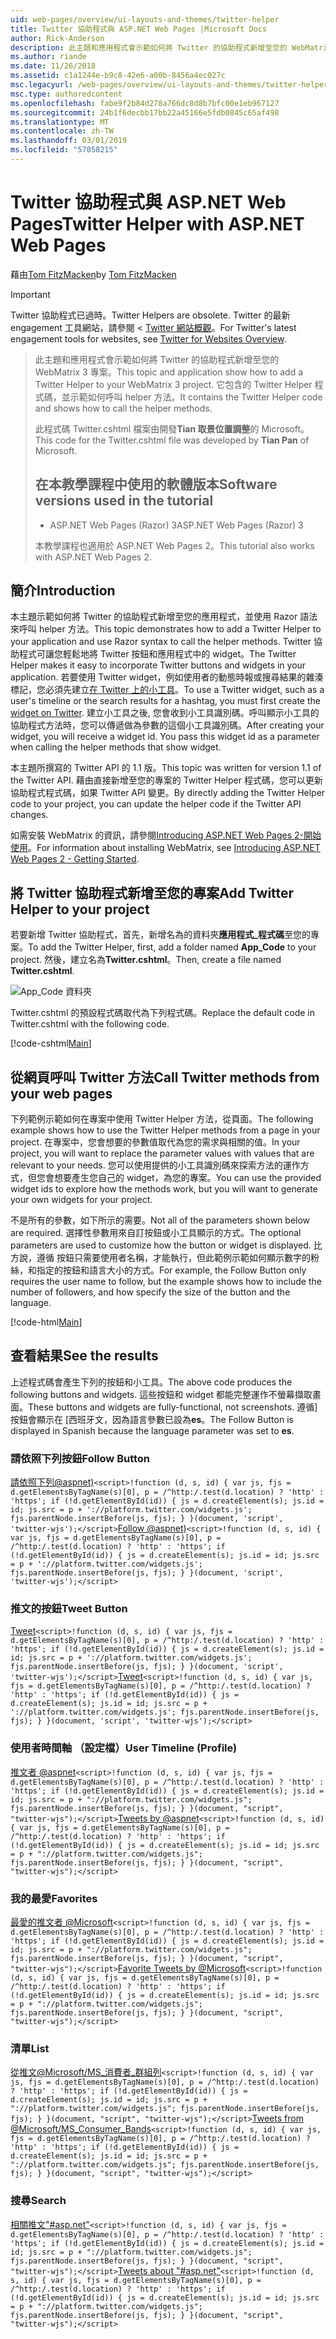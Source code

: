 ```yaml
---
uid: web-pages/overview/ui-layouts-and-themes/twitter-helper
title: Twitter 協助程式與 ASP.NET Web Pages |Microsoft Docs
author: Rick-Anderson
description: 此主題和應用程式會示範如何將 Twitter 的協助程式新增至您的 WebMatrix 3 專案。 它包含的 Twitter Helper 程式碼，並示範如何呼叫協助程式...
ms.author: riande
ms.date: 11/26/2018
ms.assetid: c1a1244e-b9c8-42e6-a00b-8456a4ec027c
msc.legacyurl: /web-pages/overview/ui-layouts-and-themes/twitter-helper
msc.type: authoredcontent
ms.openlocfilehash: fabe9f2b84d278a766dc8d8b7bfc00e1eb967127
ms.sourcegitcommit: 24b1f6decbb17bb22a45166e5fdb0845c65af498
ms.translationtype: MT
ms.contentlocale: zh-TW
ms.lasthandoff: 03/01/2019
ms.locfileid: "57058215"
---
```

<a name="twitter-helper-with-aspnet-web-pages"></a><span data-ttu-id="03ff0-104">Twitter 協助程式與 ASP.NET Web Pages</span><span class="sxs-lookup"><span data-stu-id="03ff0-104">Twitter Helper with ASP.NET Web Pages</span></span>
====================
<span data-ttu-id="03ff0-105">藉由[Tom FitzMacken](https://github.com/tfitzmac)</span><span class="sxs-lookup"><span data-stu-id="03ff0-105">by [Tom FitzMacken](https://github.com/tfitzmac)</span></span>

> [!IMPORTANT]
> <span data-ttu-id="03ff0-106">Twitter 協助程式已過時。</span><span class="sxs-lookup"><span data-stu-id="03ff0-106">Twitter Helpers are obsolete.</span></span> <span data-ttu-id="03ff0-107">Twitter 的最新 engagement 工具網站，請參閱 < [Twitter 網站概觀](https://developer.twitter.com/en/docs/twitter-for-websites/overview)。</span><span class="sxs-lookup"><span data-stu-id="03ff0-107">For Twitter's latest engagement tools for websites, see [Twitter for Websites Overview](https://developer.twitter.com/en/docs/twitter-for-websites/overview).</span></span>

> <span data-ttu-id="03ff0-108">此主題和應用程式會示範如何將 Twitter 的協助程式新增至您的 WebMatrix 3 專案。</span><span class="sxs-lookup"><span data-stu-id="03ff0-108">This topic and application show how to add a Twitter Helper to your WebMatrix 3 project.</span></span> <span data-ttu-id="03ff0-109">它包含的 Twitter Helper 程式碼，並示範如何呼叫 helper 方法。</span><span class="sxs-lookup"><span data-stu-id="03ff0-109">It contains the Twitter Helper code and shows how to call the helper methods.</span></span>
> 
> <span data-ttu-id="03ff0-110">此程式碼 Twitter.cshtml 檔案由開發**Tian 取景位置調整**的 Microsoft。</span><span class="sxs-lookup"><span data-stu-id="03ff0-110">This code for the Twitter.cshtml file was developed by **Tian Pan** of Microsoft.</span></span>
> 
> ## <a name="software-versions-used-in-the-tutorial"></a><span data-ttu-id="03ff0-111">在本教學課程中使用的軟體版本</span><span class="sxs-lookup"><span data-stu-id="03ff0-111">Software versions used in the tutorial</span></span>
> 
> 
> - <span data-ttu-id="03ff0-112">ASP.NET Web Pages (Razor) 3</span><span class="sxs-lookup"><span data-stu-id="03ff0-112">ASP.NET Web Pages (Razor) 3</span></span>
>   
> 
> <span data-ttu-id="03ff0-113">本教學課程也適用於 ASP.NET Web Pages 2。</span><span class="sxs-lookup"><span data-stu-id="03ff0-113">This tutorial also works with ASP.NET Web Pages 2.</span></span>


## <a name="introduction"></a><span data-ttu-id="03ff0-114">簡介</span><span class="sxs-lookup"><span data-stu-id="03ff0-114">Introduction</span></span>

<span data-ttu-id="03ff0-115">本主題示範如何將 Twitter 的協助程式新增至您的應用程式，並使用 Razor 語法來呼叫 helper 方法。</span><span class="sxs-lookup"><span data-stu-id="03ff0-115">This topic demonstrates how to add a Twitter Helper to your application and use Razor syntax to call the helper methods.</span></span> <span data-ttu-id="03ff0-116">Twitter 協助程式可讓您輕鬆地將 Twitter 按鈕和應用程式中的 widget。</span><span class="sxs-lookup"><span data-stu-id="03ff0-116">The Twitter Helper makes it easy to incorporate Twitter buttons and widgets in your application.</span></span> <span data-ttu-id="03ff0-117">若要使用 Twitter widget，例如使用者的動態時報或搜尋結果的雜湊標記，您必須先建立[在 Twitter 上的小工具](https://twitter.com/settings/widgets)。</span><span class="sxs-lookup"><span data-stu-id="03ff0-117">To use a Twitter widget, such as a user's timeline or the search results for a hashtag, you must first create the [widget on Twitter](https://twitter.com/settings/widgets).</span></span> <span data-ttu-id="03ff0-118">建立小工具之後, 您會收到小工具識別碼。呼叫顯示小工具的協助程式方法時，您可以傳遞做為參數的這個小工具識別碼。</span><span class="sxs-lookup"><span data-stu-id="03ff0-118">After creating your widget, you will receive a widget id. You pass this widget id as a parameter when calling the helper methods that show widget.</span></span>

<span data-ttu-id="03ff0-119">本主題所撰寫的 Twitter API 的 1.1 版。</span><span class="sxs-lookup"><span data-stu-id="03ff0-119">This topic was written for version 1.1 of the Twitter API.</span></span> <span data-ttu-id="03ff0-120">藉由直接新增至您的專案的 Twitter Helper 程式碼，您可以更新協助程式程式碼，如果 Twitter API 變更。</span><span class="sxs-lookup"><span data-stu-id="03ff0-120">By directly adding the Twitter Helper code to your project, you can update the helper code if the Twitter API changes.</span></span>

<span data-ttu-id="03ff0-121">如需安裝 WebMatrix 的資訊，請參閱[Introducing ASP.NET Web Pages 2-開始使用](../getting-started/introducing-aspnet-web-pages-2/getting-started.md)。</span><span class="sxs-lookup"><span data-stu-id="03ff0-121">For information about installing WebMatrix, see [Introducing ASP.NET Web Pages 2 - Getting Started](../getting-started/introducing-aspnet-web-pages-2/getting-started.md).</span></span>

## <a name="add-twitter-helper-to-your-project"></a><span data-ttu-id="03ff0-122">將 Twitter 協助程式新增至您的專案</span><span class="sxs-lookup"><span data-stu-id="03ff0-122">Add Twitter Helper to your project</span></span>

<span data-ttu-id="03ff0-123">若要新增 Twitter 協助程式，首先，新增名為的資料夾**應用程式\_程式碼**至您的專案。</span><span class="sxs-lookup"><span data-stu-id="03ff0-123">To add the Twitter Helper, first, add a folder named **App\_Code** to your project.</span></span> <span data-ttu-id="03ff0-124">然後，建立名為**Twitter.cshtml**。</span><span class="sxs-lookup"><span data-stu-id="03ff0-124">Then, create a file named **Twitter.cshtml**.</span></span>

![App_Code 資料夾](twitter-helper/_static/image1.png)

<span data-ttu-id="03ff0-126">Twitter.cshtml 的預設程式碼取代為下列程式碼。</span><span class="sxs-lookup"><span data-stu-id="03ff0-126">Replace the default code in Twitter.cshtml with the following code.</span></span>

[!code-cshtml[Main](twitter-helper/samples/sample1.cshtml)]

## <a name="call-twitter-methods-from-your-web-pages"></a><span data-ttu-id="03ff0-127">從網頁呼叫 Twitter 方法</span><span class="sxs-lookup"><span data-stu-id="03ff0-127">Call Twitter methods from your web pages</span></span>

<span data-ttu-id="03ff0-128">下列範例示範如何在專案中使用 Twitter Helper 方法，從頁面。</span><span class="sxs-lookup"><span data-stu-id="03ff0-128">The following example shows how to use the Twitter Helper methods from a page in your project.</span></span> <span data-ttu-id="03ff0-129">在專案中，您會想要的參數值取代為您的需求與相關的值。</span><span class="sxs-lookup"><span data-stu-id="03ff0-129">In your project, you will want to replace the parameter values with values that are relevant to your needs.</span></span> <span data-ttu-id="03ff0-130">您可以使用提供的小工具識別碼來探索方法的運作方式，但您會想要產生您自己的 widget，為您的專案。</span><span class="sxs-lookup"><span data-stu-id="03ff0-130">You can use the provided widget ids to explore how the methods work, but you will want to generate your own widgets for your project.</span></span>

<span data-ttu-id="03ff0-131">不是所有的參數，如下所示的需要。</span><span class="sxs-lookup"><span data-stu-id="03ff0-131">Not all of the parameters shown below are required.</span></span> <span data-ttu-id="03ff0-132">選擇性參數用來自訂按鈕或小工具顯示的方式。</span><span class="sxs-lookup"><span data-stu-id="03ff0-132">The optional parameters are used to customize how the button or widget is displayed.</span></span> <span data-ttu-id="03ff0-133">比方說，遵循 按鈕只需要使用者名稱，才能執行，但此範例示範如何顯示數字的粉絲，和指定的按鈕和語言大小的方式。</span><span class="sxs-lookup"><span data-stu-id="03ff0-133">For example, the Follow Button only requires the user name to follow, but the example shows how to include the number of followers, and how specify the size of the button and the language.</span></span>

[!code-html[Main](twitter-helper/samples/sample2.html)]

## <a name="see-the-results"></a><span data-ttu-id="03ff0-134">查看結果</span><span class="sxs-lookup"><span data-stu-id="03ff0-134">See the results</span></span>

<span data-ttu-id="03ff0-135">上述程式碼會產生下列的按鈕和小工具。</span><span class="sxs-lookup"><span data-stu-id="03ff0-135">The above code produces the following buttons and widgets.</span></span> <span data-ttu-id="03ff0-136">這些按鈕和 widget 都能完整運作不螢幕擷取畫面。</span><span class="sxs-lookup"><span data-stu-id="03ff0-136">These buttons and widgets are fully-functional, not screenshots.</span></span> <span data-ttu-id="03ff0-137">遵循] 按鈕會顯示在 [西班牙文，因為語言參數已設為**es**。</span><span class="sxs-lookup"><span data-stu-id="03ff0-137">The Follow Button is displayed in Spanish because the language parameter was set to **es**.</span></span>

### <a name="follow-button"></a><span data-ttu-id="03ff0-138">請依照下列按鈕</span><span class="sxs-lookup"><span data-stu-id="03ff0-138">Follow Button</span></span>

<span data-ttu-id="03ff0-139">[請依照下列@aspnet)](https://twitter.com/aspnet)`<script>!function (d, s, id) { var js, fjs = d.getElementsByTagName(s)[0], p = /^http:/.test(d.location) ? 'http' : 'https'; if (!d.getElementById(id)) { js = d.createElement(s); js.id = id; js.src = p + '://platform.twitter.com/widgets.js'; fjs.parentNode.insertBefore(js, fjs); } }(document, 'script', 'twitter-wjs');</script>`</span><span class="sxs-lookup"><span data-stu-id="03ff0-139">[Follow @aspnet)](https://twitter.com/aspnet)`<script>!function (d, s, id) { var js, fjs = d.getElementsByTagName(s)[0], p = /^http:/.test(d.location) ? 'http' : 'https'; if (!d.getElementById(id)) { js = d.createElement(s); js.id = id; js.src = p + '://platform.twitter.com/widgets.js'; fjs.parentNode.insertBefore(js, fjs); } }(document, 'script', 'twitter-wjs');</script>`</span></span>

### <a name="tweet-button"></a><span data-ttu-id="03ff0-140">推文的按鈕</span><span class="sxs-lookup"><span data-stu-id="03ff0-140">Tweet Button</span></span>

<span data-ttu-id="03ff0-141">[Tweet](https://twitter.com/share)`<script>!function (d, s, id) { var js, fjs = d.getElementsByTagName(s)[0], p = /^http:/.test(d.location) ? 'http' : 'https'; if (!d.getElementById(id)) { js = d.createElement(s); js.id = id; js.src = p + '://platform.twitter.com/widgets.js'; fjs.parentNode.insertBefore(js, fjs); } }(document, 'script', 'twitter-wjs');</script>`</span><span class="sxs-lookup"><span data-stu-id="03ff0-141">[Tweet](https://twitter.com/share)`<script>!function (d, s, id) { var js, fjs = d.getElementsByTagName(s)[0], p = /^http:/.test(d.location) ? 'http' : 'https'; if (!d.getElementById(id)) { js = d.createElement(s); js.id = id; js.src = p + '://platform.twitter.com/widgets.js'; fjs.parentNode.insertBefore(js, fjs); } }(document, 'script', 'twitter-wjs');</script>`</span></span>

### <a name="user-timeline-profile"></a><span data-ttu-id="03ff0-142">使用者時間軸 （設定檔）</span><span class="sxs-lookup"><span data-stu-id="03ff0-142">User Timeline (Profile)</span></span>

<span data-ttu-id="03ff0-143">[推文者 @aspnet](https://twitter.com/aspnet)`<script>!function (d, s, id) { var js, fjs = d.getElementsByTagName(s)[0], p = /^http:/.test(d.location) ? 'http' : 'https'; if (!d.getElementById(id)) { js = d.createElement(s); js.id = id; js.src = p + "://platform.twitter.com/widgets.js"; fjs.parentNode.insertBefore(js, fjs); } }(document, "script", "twitter-wjs");</script>`</span><span class="sxs-lookup"><span data-stu-id="03ff0-143">[Tweets by @aspnet](https://twitter.com/aspnet)`<script>!function (d, s, id) { var js, fjs = d.getElementsByTagName(s)[0], p = /^http:/.test(d.location) ? 'http' : 'https'; if (!d.getElementById(id)) { js = d.createElement(s); js.id = id; js.src = p + "://platform.twitter.com/widgets.js"; fjs.parentNode.insertBefore(js, fjs); } }(document, "script", "twitter-wjs");</script>`</span></span>

### <a name="favorites"></a><span data-ttu-id="03ff0-144">我的最愛</span><span class="sxs-lookup"><span data-stu-id="03ff0-144">Favorites</span></span>

<span data-ttu-id="03ff0-145">[最愛的推文者 @Microsoft](https://twitter.com/Microsoft/favorites)`<script>!function (d, s, id) { var js, fjs = d.getElementsByTagName(s)[0], p = /^http:/.test(d.location) ? 'http' : 'https'; if (!d.getElementById(id)) { js = d.createElement(s); js.id = id; js.src = p + "://platform.twitter.com/widgets.js"; fjs.parentNode.insertBefore(js, fjs); } }(document, "script", "twitter-wjs");</script>`</span><span class="sxs-lookup"><span data-stu-id="03ff0-145">[Favorite Tweets by @Microsoft](https://twitter.com/Microsoft/favorites)`<script>!function (d, s, id) { var js, fjs = d.getElementsByTagName(s)[0], p = /^http:/.test(d.location) ? 'http' : 'https'; if (!d.getElementById(id)) { js = d.createElement(s); js.id = id; js.src = p + "://platform.twitter.com/widgets.js"; fjs.parentNode.insertBefore(js, fjs); } }(document, "script", "twitter-wjs");</script>`</span></span>

### <a name="list"></a><span data-ttu-id="03ff0-146">清單</span><span class="sxs-lookup"><span data-stu-id="03ff0-146">List</span></span>

<span data-ttu-id="03ff0-147">[從推文@Microsoft/MS\_消費者\_群組列](https://twitter.com/microsoft/ms-consumer-brands/)`<script>!function (d, s, id) { var js, fjs = d.getElementsByTagName(s)[0], p = /^http:/.test(d.location) ? 'http' : 'https'; if (!d.getElementById(id)) { js = d.createElement(s); js.id = id; js.src = p + "://platform.twitter.com/widgets.js"; fjs.parentNode.insertBefore(js, fjs); } }(document, "script", "twitter-wjs");</script>`</span><span class="sxs-lookup"><span data-stu-id="03ff0-147">[Tweets from @Microsoft/MS\_Consumer\_Bands](https://twitter.com/microsoft/ms-consumer-brands/)`<script>!function (d, s, id) { var js, fjs = d.getElementsByTagName(s)[0], p = /^http:/.test(d.location) ? 'http' : 'https'; if (!d.getElementById(id)) { js = d.createElement(s); js.id = id; js.src = p + "://platform.twitter.com/widgets.js"; fjs.parentNode.insertBefore(js, fjs); } }(document, "script", "twitter-wjs");</script>`</span></span>

### <a name="search"></a><span data-ttu-id="03ff0-148">搜尋</span><span class="sxs-lookup"><span data-stu-id="03ff0-148">Search</span></span>

<span data-ttu-id="03ff0-149">[相關推文&quot;#asp.net&quot;](https://twitter.com/search?q=%23asp.net)`<script>!function (d, s, id) { var js, fjs = d.getElementsByTagName(s)[0], p = /^http:/.test(d.location) ? 'http' : 'https'; if (!d.getElementById(id)) { js = d.createElement(s); js.id = id; js.src = p + "://platform.twitter.com/widgets.js"; fjs.parentNode.insertBefore(js, fjs); } }(document, "script", "twitter-wjs");</script>`</span><span class="sxs-lookup"><span data-stu-id="03ff0-149">[Tweets about &quot;#asp.net&quot;](https://twitter.com/search?q=%23asp.net)`<script>!function (d, s, id) { var js, fjs = d.getElementsByTagName(s)[0], p = /^http:/.test(d.location) ? 'http' : 'https'; if (!d.getElementById(id)) { js = d.createElement(s); js.id = id; js.src = p + "://platform.twitter.com/widgets.js"; fjs.parentNode.insertBefore(js, fjs); } }(document, "script", "twitter-wjs");</script>`</span></span>
